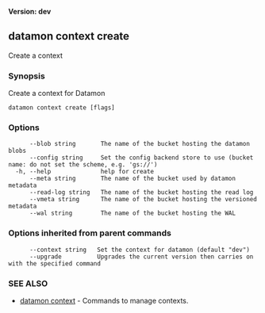 **Version: dev**

## datamon context create

Create a context

### Synopsis

Create a context for Datamon

```
datamon context create [flags]
```

### Options

```
      --blob string       The name of the bucket hosting the datamon blobs
      --config string     Set the config backend store to use (bucket name: do not set the scheme, e.g. 'gs://')
  -h, --help              help for create
      --meta string       The name of the bucket used by datamon metadata
      --read-log string   The name of the bucket hosting the read log
      --vmeta string      The name of the bucket hosting the versioned metadata
      --wal string        The name of the bucket hosting the WAL
```

### Options inherited from parent commands

```
      --context string   Set the context for datamon (default "dev")
      --upgrade          Upgrades the current version then carries on with the specified command
```

### SEE ALSO

* [datamon context](datamon_context.md)	 - Commands to manage contexts.

